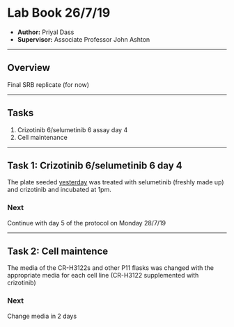 # Lab Book 26/7/19
- **Author:** Priyal Dass
- **Supervisor:** Associate Professor John Ashton
------------------------------------------------------------------
## Overview

Final SRB replicate (for now)

------------------------------------------------------------------
## Tasks

1. Crizotinib 6/selumetinib 6 assay day 4
2. Cell maintenance

------------------------------------------------------------------
## Task 1: Crizotinib 6/selumetinib 6 day 4

The plate seeded [yesterday](../Daily_lab_book/LB_19-07-25.md) was treated with selumetinib (freshly made up) and crizotinib and incubated at 1pm.

### Next
Continue with day 5 of the protocol on Monday 28/7/19

------------------------------------------------------------------
## Task 2: Cell maintence

The media of the CR-H3122s and other P11 flasks was changed with the appropriate media for each cell line (CR-H3122 supplemented with crizotinib)

### Next
Change media in 2 days
